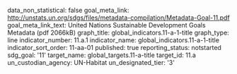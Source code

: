 data_non_statistical: false
goal_meta_link: http://unstats.un.org/sdgs/files/metadata-compilation/Metadata-Goal-11.pdf
goal_meta_link_text: United Nations Sustainable Development Goals Metadata (pdf 2066kB)
graph_title: global_indicators.11-a-1-title
graph_type: line
indicator_number: 11.a.1
indicator_name: global_indicators.11-a-1-title
indicator_sort_order: 11-aa-01
published: true
reporting_status: notstarted
sdg_goal: '11'
target_name: global_targets.11-a-title
target_id: 11.a
un_custodian_agency: UN-Habitat
un_designated_tier: '3'